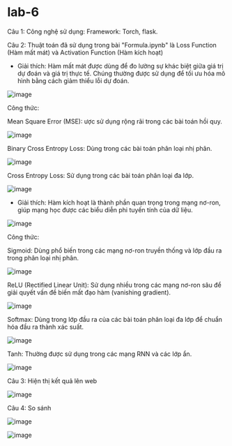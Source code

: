 # lab-6
Câu 1: Công nghệ sử dụng: Framework: Torch, flask.

Câu 2: Thuật toán đã sử dụng trong bài "Formula.ipynb" là Loss Function (Hàm mất mát) và Activation Function (Hàm kích hoạt)

* Giải thích: Hàm mất mát được dùng để đo lường sự khác biệt giữa giá trị dự đoán và giá trị thực tế. Chúng thường được sử dụng để tối ưu hóa mô hình bằng cách giảm thiểu lỗi dự đoán.

![image](https://github.com/user-attachments/assets/03d0bfb8-75ab-422f-979d-f8bed083b71d)

Công thức:

Mean Square Error (MSE): ược sử dụng rộng rãi trong các bài toán hồi quy.

![image](https://github.com/user-attachments/assets/4c2992f0-0ca1-4c6e-8925-932bf896378e)

Binary Cross Entropy Loss: Dùng trong các bài toán phân loại nhị phân.

![image](https://github.com/user-attachments/assets/71802c73-3f35-46d6-ba64-b8f38a1ce413)

Cross Entropy Loss: Sử dụng trong các bài toán phân loại đa lớp.

![image](https://github.com/user-attachments/assets/97d4aa57-3d9c-4f9e-b2af-5a350011ea8d)

* Giải thích: Hàm kích hoạt là thành phần quan trọng trong mạng nơ-ron, giúp mạng học được các biểu diễn phi tuyến tính của dữ liệu.

![image](https://github.com/user-attachments/assets/a405feb9-7ea3-4606-90b4-8df6c06e7053)

Công thức:

Sigmoid: Dùng phổ biến trong các mạng nơ-ron truyền thống và lớp đầu ra trong phân loại nhị phân.

![image](https://github.com/user-attachments/assets/ec8cb184-18c1-4616-a92c-4c91de7a734f)

ReLU (Rectified Linear Unit): Sử dụng nhiều trong các mạng nơ-ron sâu để giải quyết vấn đề biến mất đạo hàm (vanishing gradient).

![image](https://github.com/user-attachments/assets/ea1c387c-6867-4bae-bbb7-7a5039e99715)

Softmax: Dùng trong lớp đầu ra của các bài toán phân loại đa lớp để chuẩn hóa đầu ra thành xác suất.

![image](https://github.com/user-attachments/assets/302786a0-84c3-4512-92c9-0931248c0bc4)

Tanh: Thường được sử dụng trong các mạng RNN và các lớp ẩn.

![image](https://github.com/user-attachments/assets/99c4b17f-5edf-4bc1-818e-29e52716c4d3)

Câu 3: Hiện thị kết quả lên web 

![image](https://github.com/user-attachments/assets/897c45e5-2a1b-43e7-acfc-02818772a8b2)

Câu 4: So sánh

![image](https://github.com/user-attachments/assets/5d5f23bb-0dc9-47f0-9c71-bb337b323748)

![image](https://github.com/user-attachments/assets/53b2dd48-4b35-4689-9725-c1f3ff24cc2b)
